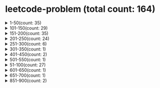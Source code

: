# leetcode-problem (total count: 164)
<details><summary>1-50(count: 35)</summary>

[1-two-sum.md](https://github.com/wukong1995/leetcode-problem/blob/master/1-50/1-two-sum.md)
[11-container-with-most-water.md](https://github.com/wukong1995/leetcode-problem/blob/master/1-50/11-container-with-most-water.md)
[12-integer-to-roman.md](https://github.com/wukong1995/leetcode-problem/blob/master/1-50/12-integer-to-roman.md)
[13-roman-to-integer.md](https://github.com/wukong1995/leetcode-problem/blob/master/1-50/13-roman-to-integer.md)
[14-longest-common-prefix.md](https://github.com/wukong1995/leetcode-problem/blob/master/1-50/14-longest-common-prefix.md)
[15-3sum.md](https://github.com/wukong1995/leetcode-problem/blob/master/1-50/15-3sum.md)
[16-3sum-closest.md](https://github.com/wukong1995/leetcode-problem/blob/master/1-50/16-3sum-closest.md)
[17-letter-combinations-of-a-phone-number.md](https://github.com/wukong1995/leetcode-problem/blob/master/1-50/17-letter-combinations-of-a-phone-number.md)
[19-remove-nth-node-from-end-of-list.md](https://github.com/wukong1995/leetcode-problem/blob/master/1-50/19-remove-nth-node-from-end-of-list.md)
[2-add-two-numbers.md](https://github.com/wukong1995/leetcode-problem/blob/master/1-50/2-add-two-numbers.md)
[20-valid-parentheses.md](https://github.com/wukong1995/leetcode-problem/blob/master/1-50/20-valid-parentheses.md)
[21-merge-two-sorted-lists.md](https://github.com/wukong1995/leetcode-problem/blob/master/1-50/21-merge-two-sorted-lists.md)
[22-generate-parentheses.md](https://github.com/wukong1995/leetcode-problem/blob/master/1-50/22-generate-parentheses.md)
[24-swap-nodes-in-pairs.md](https://github.com/wukong1995/leetcode-problem/blob/master/1-50/24-swap-nodes-in-pairs.md)
[26-remove-duplicates-from-sorted-array.md](https://github.com/wukong1995/leetcode-problem/blob/master/1-50/26-remove-duplicates-from-sorted-array.md)
[27-remove-element.md](https://github.com/wukong1995/leetcode-problem/blob/master/1-50/27-remove-element.md)
[28-implement-strstr.md](https://github.com/wukong1995/leetcode-problem/blob/master/1-50/28-implement-strstr.md)
[29-divide-two-integers.md](https://github.com/wukong1995/leetcode-problem/blob/master/1-50/29-divide-two-integers.md)
[3-longest-substring-without-repeating-characters.md](https://github.com/wukong1995/leetcode-problem/blob/master/1-50/3-longest-substring-without-repeating-characters.md)
[33-search-in-rotated-sorted-array.md](https://github.com/wukong1995/leetcode-problem/blob/master/1-50/33-search-in-rotated-sorted-array.md)
[34-find-first-and-last-position-of-element-in-sorted-array.md](https://github.com/wukong1995/leetcode-problem/blob/master/1-50/34-find-first-and-last-position-of-element-in-sorted-array.md)
[35-search-insert-position.md](https://github.com/wukong1995/leetcode-problem/blob/master/1-50/35-search-insert-position.md)
[36-valid-sudoku.md](https://github.com/wukong1995/leetcode-problem/blob/master/1-50/36-valid-sudoku.md)
[39-combination-sum.md](https://github.com/wukong1995/leetcode-problem/blob/master/1-50/39-combination-sum.md)
[40-combination-sum-ii.md](https://github.com/wukong1995/leetcode-problem/blob/master/1-50/40-combination-sum-ii.md)
[43-multiply-strings.md](https://github.com/wukong1995/leetcode-problem/blob/master/1-50/43-multiply-strings.md)
[46-permutations.md](https://github.com/wukong1995/leetcode-problem/blob/master/1-50/46-permutations.md)
[47-permutations-ii.md](https://github.com/wukong1995/leetcode-problem/blob/master/1-50/47-permutations-ii.md)
[48-rotate-image.md](https://github.com/wukong1995/leetcode-problem/blob/master/1-50/48-rotate-image.md)
[49-group-anagrams.md](https://github.com/wukong1995/leetcode-problem/blob/master/1-50/49-group-anagrams.md)
[5-longest-palindromic-substring.md](https://github.com/wukong1995/leetcode-problem/blob/master/1-50/5-longest-palindromic-substring.md)
[50-powx-n.md](https://github.com/wukong1995/leetcode-problem/blob/master/1-50/50-powx-n.md)
[6-zigzag-conversion.md](https://github.com/wukong1995/leetcode-problem/blob/master/1-50/6-zigzag-conversion.md)
[7-reverse-integer.md](https://github.com/wukong1995/leetcode-problem/blob/master/1-50/7-reverse-integer.md)
[9-palindrome-number.md](https://github.com/wukong1995/leetcode-problem/blob/master/1-50/9-palindrome-number.md)
</details><details><summary>101-150(count: 29)</summary>

[101-symmetric-tree.md](https://github.com/wukong1995/leetcode-problem/blob/master/101-150/101-symmetric-tree.md)
[102-binary-tree-level-order-traversal.md](https://github.com/wukong1995/leetcode-problem/blob/master/101-150/102-binary-tree-level-order-traversal.md)
[103-binary-tree-zigzag-level-order-traversal.md](https://github.com/wukong1995/leetcode-problem/blob/master/101-150/103-binary-tree-zigzag-level-order-traversal.md)
[104-maximum-depth-of-binary-tree.md](https://github.com/wukong1995/leetcode-problem/blob/master/101-150/104-maximum-depth-of-binary-tree.md)
[105-construct-binary-tree-from-preorder-and-inorder-traversal.md](https://github.com/wukong1995/leetcode-problem/blob/master/101-150/105-construct-binary-tree-from-preorder-and-inorder-traversal.md)
[106-construct-binary-tree-from-inorder-and-postorder-traversal.md](https://github.com/wukong1995/leetcode-problem/blob/master/101-150/106-construct-binary-tree-from-inorder-and-postorder-traversal.md)
[107-binary-tree-level-order-traversal-ii.md](https://github.com/wukong1995/leetcode-problem/blob/master/101-150/107-binary-tree-level-order-traversal-ii.md)
[108-convert-sorted-array-to-binary-search-tree.md](https://github.com/wukong1995/leetcode-problem/blob/master/101-150/108-convert-sorted-array-to-binary-search-tree.md)
[109-convert-sorted-list-to-binary-search-tree.md](https://github.com/wukong1995/leetcode-problem/blob/master/101-150/109-convert-sorted-list-to-binary-search-tree.md)
[110-balanced-binary-tree.md](https://github.com/wukong1995/leetcode-problem/blob/master/101-150/110-balanced-binary-tree.md)
[111-minimum-depth-of-binary-tree.md](https://github.com/wukong1995/leetcode-problem/blob/master/101-150/111-minimum-depth-of-binary-tree.md)
[112-path-sum.md](https://github.com/wukong1995/leetcode-problem/blob/master/101-150/112-path-sum.md)
[113-path-sum-ii.md](https://github.com/wukong1995/leetcode-problem/blob/master/101-150/113-path-sum-ii.md)
[114-flatten-binary-tree-to-linked-list.md](https://github.com/wukong1995/leetcode-problem/blob/master/101-150/114-flatten-binary-tree-to-linked-list.md)
[116-populating-next-right-pointers-in-each-node.md](https://github.com/wukong1995/leetcode-problem/blob/master/101-150/116-populating-next-right-pointers-in-each-node.md)
[117-populating-next-right-pointers-in-each-node-ii.md](https://github.com/wukong1995/leetcode-problem/blob/master/101-150/117-populating-next-right-pointers-in-each-node-ii.md)
[118-pascals-triangle.md](https://github.com/wukong1995/leetcode-problem/blob/master/101-150/118-pascals-triangle.md)
[119-pascals-triangle-ii.md](https://github.com/wukong1995/leetcode-problem/blob/master/101-150/119-pascals-triangle-ii.md)
[120-triangle.md](https://github.com/wukong1995/leetcode-problem/blob/master/101-150/120-triangle.md)
[121-best-time-to-buy-and-sell-stock.md](https://github.com/wukong1995/leetcode-problem/blob/master/101-150/121-best-time-to-buy-and-sell-stock.md)
[122-best-time-to-buy-and-sell-stock-ii.md](https://github.com/wukong1995/leetcode-problem/blob/master/101-150/122-best-time-to-buy-and-sell-stock-ii.md)
[125-valid-palindrome.md](https://github.com/wukong1995/leetcode-problem/blob/master/101-150/125-valid-palindrome.md)
[129-sum-root-to-leaf-numbers.md](https://github.com/wukong1995/leetcode-problem/blob/master/101-150/129-sum-root-to-leaf-numbers.md)
[136-single-number.md](https://github.com/wukong1995/leetcode-problem/blob/master/101-150/136-single-number.md)
[139-word-break.md](https://github.com/wukong1995/leetcode-problem/blob/master/101-150/139-word-break.md)
[141-linked-list-cycle.md](https://github.com/wukong1995/leetcode-problem/blob/master/101-150/141-linked-list-cycle.md)
[142-linked-list-cycle-ii.md](https://github.com/wukong1995/leetcode-problem/blob/master/101-150/142-linked-list-cycle-ii.md)
[144-binary-tree-preorder-traversal.md](https://github.com/wukong1995/leetcode-problem/blob/master/101-150/144-binary-tree-preorder-traversal.md)
[150-evaluate-reverse-polish-notation.md](https://github.com/wukong1995/leetcode-problem/blob/master/101-150/150-evaluate-reverse-polish-notation.md)
</details><details><summary>151-200(count: 35)</summary>

[151-reverse-words-in-a-string.md](https://github.com/wukong1995/leetcode-problem/blob/master/151-200/151-reverse-words-in-a-string.md)
[152-maximum-product-subarray.md](https://github.com/wukong1995/leetcode-problem/blob/master/151-200/152-maximum-product-subarray.md)
[153-find-minimum-in-rotated-sorted-array.md](https://github.com/wukong1995/leetcode-problem/blob/master/151-200/153-find-minimum-in-rotated-sorted-array.md)
[155-min-stack.md](https://github.com/wukong1995/leetcode-problem/blob/master/151-200/155-min-stack.md)
[160-intersection-of-two-linked-lists.md](https://github.com/wukong1995/leetcode-problem/blob/master/151-200/160-intersection-of-two-linked-lists.md)
[162-find-peak-element.md](https://github.com/wukong1995/leetcode-problem/blob/master/151-200/162-find-peak-element.md)
[165-compare-version-numbers.md](https://github.com/wukong1995/leetcode-problem/blob/master/151-200/165-compare-version-numbers.md)
[167-two-sum-ii-input-array-is-sorted.md](https://github.com/wukong1995/leetcode-problem/blob/master/151-200/167-two-sum-ii-input-array-is-sorted.md)
[168-excel-sheet-column-title.md](https://github.com/wukong1995/leetcode-problem/blob/master/151-200/168-excel-sheet-column-title.md)
[169-majority-element.md](https://github.com/wukong1995/leetcode-problem/blob/master/151-200/169-majority-element.md)
[171-excel-sheet-column-number.md](https://github.com/wukong1995/leetcode-problem/blob/master/151-200/171-excel-sheet-column-number.md)
[172-factorial-trailing-zeroes.md](https://github.com/wukong1995/leetcode-problem/blob/master/151-200/172-factorial-trailing-zeroes.md)
[173-binary-search-tree-iterator.md](https://github.com/wukong1995/leetcode-problem/blob/master/151-200/173-binary-search-tree-iterator.md)
[175-combine-two-tables.md](https://github.com/wukong1995/leetcode-problem/blob/master/151-200/175-combine-two-tables.md)
[176-second-highest-salary.md](https://github.com/wukong1995/leetcode-problem/blob/master/151-200/176-second-highest-salary.md)
[177-nth-highest-salary.md](https://github.com/wukong1995/leetcode-problem/blob/master/151-200/177-nth-highest-salary.md)
[178-rank-scores.md](https://github.com/wukong1995/leetcode-problem/blob/master/151-200/178-rank-scores.md)
[179-largest-number.md](https://github.com/wukong1995/leetcode-problem/blob/master/151-200/179-largest-number.md)
[180-consecutive-numbers.md](https://github.com/wukong1995/leetcode-problem/blob/master/151-200/180-consecutive-numbers.md)
[181-employees-earning-more-than-their-managers.md](https://github.com/wukong1995/leetcode-problem/blob/master/151-200/181-employees-earning-more-than-their-managers.md)
[182-duplicate-emails.md](https://github.com/wukong1995/leetcode-problem/blob/master/151-200/182-duplicate-emails.md)
[183-customers-who-never-order.md](https://github.com/wukong1995/leetcode-problem/blob/master/151-200/183-customers-who-never-order.md)
[184-department-highest-salary.md](https://github.com/wukong1995/leetcode-problem/blob/master/151-200/184-department-highest-salary.md)
[189-rotate-array.md](https://github.com/wukong1995/leetcode-problem/blob/master/151-200/189-rotate-array.md)
[190-reverse-bits.md](https://github.com/wukong1995/leetcode-problem/blob/master/151-200/190-reverse-bits.md)
[191-number-of-1-bits.md](https://github.com/wukong1995/leetcode-problem/blob/master/151-200/191-number-of-1-bits.md)
[192-word-frequency.md](https://github.com/wukong1995/leetcode-problem/blob/master/151-200/192-word-frequency.md)
[193-valid-phone-numbers.md](https://github.com/wukong1995/leetcode-problem/blob/master/151-200/193-valid-phone-numbers.md)
[194-transpose-file.md](https://github.com/wukong1995/leetcode-problem/blob/master/151-200/194-transpose-file.md)
[195-tenth-line.md](https://github.com/wukong1995/leetcode-problem/blob/master/151-200/195-tenth-line.md)
[196-delete-duplicate-emails.md](https://github.com/wukong1995/leetcode-problem/blob/master/151-200/196-delete-duplicate-emails.md)
[197-rising-temperature.md](https://github.com/wukong1995/leetcode-problem/blob/master/151-200/197-rising-temperature.md)
[198-house-robber.md](https://github.com/wukong1995/leetcode-problem/blob/master/151-200/198-house-robber.md)
[199-binary-tree-right-side-view.md](https://github.com/wukong1995/leetcode-problem/blob/master/151-200/199-binary-tree-right-side-view.md)
[200-number-of-islands.md](https://github.com/wukong1995/leetcode-problem/blob/master/151-200/200-number-of-islands.md)
</details><details><summary>201-250(count: 24)</summary>

[201-bitwise-and-of-numbers-range.md](https://github.com/wukong1995/leetcode-problem/blob/master/201-250/201-bitwise-and-of-numbers-range.md)
[202-happy-number.md](https://github.com/wukong1995/leetcode-problem/blob/master/201-250/202-happy-number.md)
[203-remove-linked-list-elements.md](https://github.com/wukong1995/leetcode-problem/blob/master/201-250/203-remove-linked-list-elements.md)
[204-count-primes.md](https://github.com/wukong1995/leetcode-problem/blob/master/201-250/204-count-primes.md)
[205-isomorphic-strings.md](https://github.com/wukong1995/leetcode-problem/blob/master/201-250/205-isomorphic-strings.md)
[206-reverse-linked-list.md](https://github.com/wukong1995/leetcode-problem/blob/master/201-250/206-reverse-linked-list.md)
[208-implement-trie-prefix-tree.md](https://github.com/wukong1995/leetcode-problem/blob/master/201-250/208-implement-trie-prefix-tree.md)
[209-minimum-size-subarray-sum.md](https://github.com/wukong1995/leetcode-problem/blob/master/201-250/209-minimum-size-subarray-sum.md)
[213-house-robber-ii.md](https://github.com/wukong1995/leetcode-problem/blob/master/201-250/213-house-robber-ii.md)
[216-combination-sum-iii.md](https://github.com/wukong1995/leetcode-problem/blob/master/201-250/216-combination-sum-iii.md)
[219-contains-duplicate-ii.md](https://github.com/wukong1995/leetcode-problem/blob/master/201-250/219-contains-duplicate-ii.md)
[222-count-complete-tree-nodes.md](https://github.com/wukong1995/leetcode-problem/blob/master/201-250/222-count-complete-tree-nodes.md)
[225-implement-stack-using-queues.md](https://github.com/wukong1995/leetcode-problem/blob/master/201-250/225-implement-stack-using-queues.md)
[226-invert-binary-tree.md](https://github.com/wukong1995/leetcode-problem/blob/master/201-250/226-invert-binary-tree.md)
[227-basic-calculator-ii.md](https://github.com/wukong1995/leetcode-problem/blob/master/201-250/227-basic-calculator-ii.md)
[228-summary-ranges.md](https://github.com/wukong1995/leetcode-problem/blob/master/201-250/228-summary-ranges.md)
[229-majority-element-ii.md](https://github.com/wukong1995/leetcode-problem/blob/master/201-250/229-majority-element-ii.md)
[230-kth-smallest-element-in-a-bst.md](https://github.com/wukong1995/leetcode-problem/blob/master/201-250/230-kth-smallest-element-in-a-bst.md)
[231-power-of-two.md](https://github.com/wukong1995/leetcode-problem/blob/master/201-250/231-power-of-two.md)
[232-implement-queue-using-stacks.md](https://github.com/wukong1995/leetcode-problem/blob/master/201-250/232-implement-queue-using-stacks.md)
[234-palindrome-linked-list.md](https://github.com/wukong1995/leetcode-problem/blob/master/201-250/234-palindrome-linked-list.md)
[235-lowest-common-ancestor-of-a-binary-search-tree.md](https://github.com/wukong1995/leetcode-problem/blob/master/201-250/235-lowest-common-ancestor-of-a-binary-search-tree.md)
[236-lowest-common-ancestor-of-a-binary-tree.md](https://github.com/wukong1995/leetcode-problem/blob/master/201-250/236-lowest-common-ancestor-of-a-binary-tree.md)
[238-product-of-array-except-self.md](https://github.com/wukong1995/leetcode-problem/blob/master/201-250/238-product-of-array-except-self.md)
</details><details><summary>251-300(count: 6)</summary>

[257-binary-tree-paths.md](https://github.com/wukong1995/leetcode-problem/blob/master/251-300/257-binary-tree-paths.md)
[258-add-digits.md](https://github.com/wukong1995/leetcode-problem/blob/master/251-300/258-add-digits.md)
[269-missing-number.md](https://github.com/wukong1995/leetcode-problem/blob/master/251-300/269-missing-number.md)
[271-contains-duplicate.md](https://github.com/wukong1995/leetcode-problem/blob/master/251-300/271-contains-duplicate.md)
[283-move-zeroes.md](https://github.com/wukong1995/leetcode-problem/blob/master/251-300/283-move-zeroes.md)
[287-find-the-duplicate-number.md](https://github.com/wukong1995/leetcode-problem/blob/master/251-300/287-find-the-duplicate-number.md)
</details><details><summary>301-350(count: 1)</summary>

[338-counting-bits.md](https://github.com/wukong1995/leetcode-problem/blob/master/301-350/338-counting-bits.md)
</details><details><summary>401-450(count: 2)</summary>

[442-find-all-duplicates-in-an-array.md](https://github.com/wukong1995/leetcode-problem/blob/master/401-450/442-find-all-duplicates-in-an-array.md)
[448-find-all-numbers-disappeared-in-an-array.md](https://github.com/wukong1995/leetcode-problem/blob/master/401-450/448-find-all-numbers-disappeared-in-an-array.md)
</details><details><summary>501-550(count: 1)</summary>

[509-fibonacci-number.md](https://github.com/wukong1995/leetcode-problem/blob/master/501-550/509-fibonacci-number.md)
</details><details><summary>51-100(count: 27)</summary>

[100-same-tree.md](https://github.com/wukong1995/leetcode-problem/blob/master/51-100/100-same-tree.md)
[53-maximum-subarray.md](https://github.com/wukong1995/leetcode-problem/blob/master/51-100/53-maximum-subarray.md)
[54-spiral-matrix.md](https://github.com/wukong1995/leetcode-problem/blob/master/51-100/54-spiral-matrix.md)
[55-jump-game.md](https://github.com/wukong1995/leetcode-problem/blob/master/51-100/55-jump-game.md)
[56-merge-intervals.md](https://github.com/wukong1995/leetcode-problem/blob/master/51-100/56-merge-intervals.md)
[58-length-of-last-word.md](https://github.com/wukong1995/leetcode-problem/blob/master/51-100/58-length-of-last-word.md)
[59-spiral-matrix-ii.md](https://github.com/wukong1995/leetcode-problem/blob/master/51-100/59-spiral-matrix-ii.md)
[61-rotate-list.md](https://github.com/wukong1995/leetcode-problem/blob/master/51-100/61-rotate-list.md)
[62-unique-paths.md](https://github.com/wukong1995/leetcode-problem/blob/master/51-100/62-unique-paths.md)
[63-unique-paths-ii.md](https://github.com/wukong1995/leetcode-problem/blob/master/51-100/63-unique-paths-ii.md)
[64-minimum-path-sum.md](https://github.com/wukong1995/leetcode-problem/blob/master/51-100/64-minimum-path-sum.md)
[66-plus-one.md](https://github.com/wukong1995/leetcode-problem/blob/master/51-100/66-plus-one.md)
[67-add-binary.md](https://github.com/wukong1995/leetcode-problem/blob/master/51-100/67-add-binary.md)
[69-sqrtx.md](https://github.com/wukong1995/leetcode-problem/blob/master/51-100/69-sqrtx.md)
[70-climbing-stairs.md](https://github.com/wukong1995/leetcode-problem/blob/master/51-100/70-climbing-stairs.md)
[73-set-matrix-zeroes.md](https://github.com/wukong1995/leetcode-problem/blob/master/51-100/73-set-matrix-zeroes.md)
[75-sort-colors.md](https://github.com/wukong1995/leetcode-problem/blob/master/51-100/75-sort-colors.md)
[78-subsets.md](https://github.com/wukong1995/leetcode-problem/blob/master/51-100/78-subsets.md)
[79-word-search.md](https://github.com/wukong1995/leetcode-problem/blob/master/51-100/79-word-search.md)
[80-remove-duplicates-from-sorted-array-ii.md](https://github.com/wukong1995/leetcode-problem/blob/master/51-100/80-remove-duplicates-from-sorted-array-ii.md)
[83-remove-duplicates-from-sorted-list.md](https://github.com/wukong1995/leetcode-problem/blob/master/51-100/83-remove-duplicates-from-sorted-list.md)
[88-merge-sorted-array.md](https://github.com/wukong1995/leetcode-problem/blob/master/51-100/88-merge-sorted-array.md)
[90-subsets-ii.md](https://github.com/wukong1995/leetcode-problem/blob/master/51-100/90-subsets-ii.md)
[91-decode-ways.md](https://github.com/wukong1995/leetcode-problem/blob/master/51-100/91-decode-ways.md)
[92-reverse-linked-list-ii.md](https://github.com/wukong1995/leetcode-problem/blob/master/51-100/92-reverse-linked-list-ii.md)
[94-binary-tree-inorder-traversal.md](https://github.com/wukong1995/leetcode-problem/blob/master/51-100/94-binary-tree-inorder-traversal.md)
[98-validate-binary-search-tree.md](https://github.com/wukong1995/leetcode-problem/blob/master/51-100/98-validate-binary-search-tree.md)
</details><details><summary>601-650(count: 1)</summary>

[637-average-of-levels-in-binary-tree.md](https://github.com/wukong1995/leetcode-problem/blob/master/601-650/637-average-of-levels-in-binary-tree.md)
</details><details><summary>651-700(count: 1)</summary>

[700-search-in-a-binary-search-tree.md](https://github.com/wukong1995/leetcode-problem/blob/master/651-700/700-search-in-a-binary-search-tree.md)
</details><details><summary>851-900(count: 2)</summary>

[852-peak-index-in-a-mountain-array.md](https://github.com/wukong1995/leetcode-problem/blob/master/851-900/852-peak-index-in-a-mountain-array.md)
[881-boats-to-save-people.md](https://github.com/wukong1995/leetcode-problem/blob/master/851-900/881-boats-to-save-people.md)
</details>